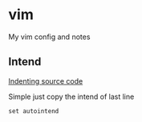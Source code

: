 # vim
My vim config and notes


## Intend

[Indenting source code](http://vim.wikia.com/wiki/Indenting_source_code)

Simple just copy the intend of last line

```
set autointend
```
